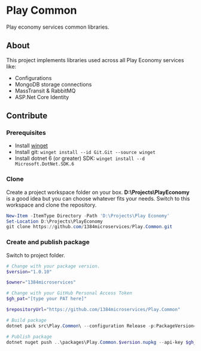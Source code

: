 # Play Common
Play economy services common libraries.

## About
This project implements libraries used across all Play Economy services like:
* Configurations
* MongoDB storage connections
* MassTransit & RabbitMQ
* ASP.Net Core Identity

## Contribute
### Prerequisites
* Install [winget](https://learn.microsoft.com/en-us/windows/package-manager/winget/)
* Install git: `winget install --id Git.Git --source winget`
* Install dotnet 6 (or greater) SDK: `winget install --d Microsoft.DotNet.SDK.6`

### Clone
Create a project workspace folder on your box. **D:\Projects\PlayEconomy** is a good idea but you can choose whatever fits your needs. Switch to this workspace and clone the repository.
```powershell
New-Item -ItemType Directory -Path 'D:\Projects\Play Economy'
Set-Location D:\Projects\PlayEconomy
git clone https://github.com/1384microservices/Play.Common.git
```

### Create and publish package
Switch to project folder.
``` powershell
# Change with your package version.
$version="1.0.10"

$owner="1384microservices"

# Change with your GitHub Personal Access Token
$gh_pat="[type your PAT here]"

$repositoryUrl="https://github.com/1384microservices/Play.Common"

# Build package
dotnet pack src\Play.Common\ --configuration Release -p:PackageVersion=$version -p:RepositoryUrl=$repositoryUrl -o ..\packages\

# Publish package
dotnet nuget push ..\packages\Play.Common.$version.nupkg --api-key $gh_pat --source "github"
```